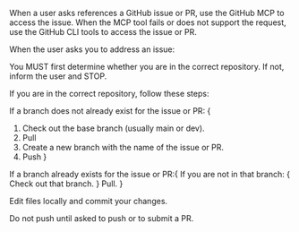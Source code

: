 When a user asks references a GitHub issue or PR, use the GitHub MCP to access the issue. When the MCP tool fails or does not support the request, use the GitHub CLI tools to access the issue or PR.

When the user asks you to address an issue:

You MUST first determine whether you are in the correct repository. If not, inform the user and STOP.

If you are in the correct repository, follow these steps:

If a branch does not already exist for the issue or PR: {
  1. Check out the base branch (usually main or dev).
  2. Pull
  3. Create a new branch with the name of the issue or PR.
  4. Push
}

If a branch already exists for the issue or PR:{
  If you are not in that branch: {
    Check out that branch.
  }
  Pull.
}

Edit files locally and commit your changes.

Do not push until asked to push or to submit a PR.

